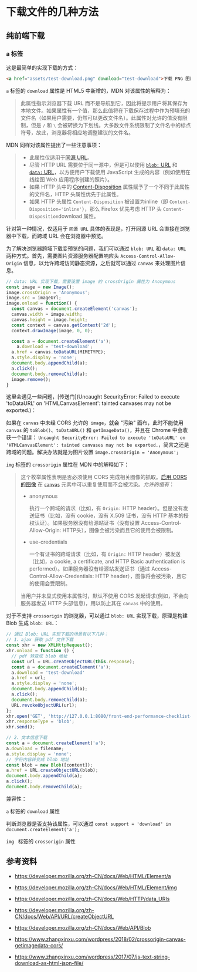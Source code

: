 # 下载文件的几种方法



## 纯前端下载

### a 标签

这是最简单的实现下载的方式：

``` html
<a href="assets/test-download.png" download="test-download">下载 PNG 图片</a>
```

`a` 标签的 `download` 属性是 HTML5 中新增的，MDN 对该属性的解释为：

> 此属性指示浏览器下载 URL 而不是导航到它，因此将提示用户将其保存为本地文件。如果属性有一个值，那么此值将在下载保存过程中作为预填充的文件名（如果用户需要，仍然可以更改文件名）。此属性对允许的值没有限制，但是 `/` 和 `\` 会被转换为下划线。大多数文件系统限制了文件名中的标点符号，故此，浏览器将相应地调整建议的文件名。

MDN 同样对该属性提出了一些注意事项：

> - 此属性仅适用于[同源 URL](https://developer.mozilla.org/zh-CN/docs/Web/Security/Same-origin_policy)。
> - 尽管 HTTP URL 需要位于同一源中，但是可以使用 [`blob:` URL](https://developer.mozilla.org/zh-CN/docs/Web/API/URL.createObjectURL) 和 [`data:` URL](https://developer.mozilla.org/zh-CN/docs/Web/HTTP/Basics_of_HTTP/Data_URIs)，以方便用户下载使用 JavaScript 生成的内容（例如使用在线绘图 Web 应用程序创建的照片）。
> - 如果 HTTP 头中的 [Content-Disposition](https://developer.mozilla.org/zh-CN/docs/Web/HTTP/Headers/Content-Disposition) 属性赋予了一个不同于此属性的文件名，HTTP 头属性优先于此属性。
> - 如果 HTTP 头属性 `Content-Disposition` 被设置为inline（即 `Content-Disposition='inline'`），那么 Firefox 优先考虑 HTTP 头 `Content-Disposition`download 属性。

针对第一种情况，仅适用于 `同源 URL` 具体的表现是，打开同源 URL 会直接在浏览器中下载，而跨域 URL 会在浏览器中预览。

为了解决浏览器跨域下载变预览的问题，我们可以通过 `blob: URL` 和 `data: URL` 两种方式。首先，需要图片资源服务器配置响应头 `Access-Control-Allow-Origin` 信息，以允许跨域访问静态资源，之后就可以通过 `canvas` 来处理图片信息。

``` javascript
// data: URL 实现下载，需要设置 image 的 crossOrigin 属性为 Anonymous
const image = new Image();  
image.crossOrigin = 'Anonymous'; 
image.src = imageUrl;
image.onload = function() {  
  const canvas = document.createElement('canvas');
  canvas.width = image.width;
  canvas.height = image.height;
  const context = canvas.getContext('2d');
  context.drawImage(image, 0, 0);

  const a = document.createElement('a');
	a.download = 'test-download';
  a.href = canvas.toDataURL(MIMETYPE);
  a.style.display = 'none';
  document.body.appendChild(a);
  a.click();
  document.body.removeChild(a);
  image.remove();
}
```

这里会遇见一些问题，[传送门](Uncaught SecurityError: Failed to execute 'toDataURL' on 'HTMLCanvasElement': tainted canvases may not be exported.)：

如果在 `canvas` 中未经 CORS 允许的` image`，就会 "污染" 画布，此时不能使用 `canvas` 的 `toBlob()`、`toDataURL()` 和 `getImageData()`，并且在 Chrome 中会收获一个错误： `Uncaught SecurityError: Failed to execute 'toDataURL' on 'HTMLCanvasElement': tainted canvases may not be exported.`，简言之还是跨域的问题。解决办法就是为图片设置 `image.crossOrigin = 'Anonymous';`

`img` 标签的 `crossorigin` 属性在 MDN 中的解释如下：

> 这个枚举属性表明是否必须使用 CORS 完成相关图像的抓取。[启用 CORS 的图像](https://developer.mozilla.org/en-US/docs/CORS_Enabled_Image) 在 [`canvas`](https://developer.mozilla.org/zh-CN/docs/Web/HTML/Element/canvas) 元素中可以重复使用而不会被污染。*允许的值有*：
>
> - anonymous
>
>   执行一个跨域的请求（比如，有 `Origin:` HTTP header）。但是没有发送证书（比如，没有 cookie，没有 X.509 证书，没有 HTTP 基本的授权认证）。如果服务器没有给源站证书（没有设置 Access-Control-Allow-Origin: HTTP头），图像会被污染而且它的使用会被限制。
>
> - use-credentials
>
>   一个有证书的跨域请求（比如，有 `Origin:` HTTP header）被发送 （比如，a cookie, a certificate, and HTTP Basic authentication is performed）。如果服务器没有给源站发送证书（通过 Access-Control-Allow-Credentials: HTTP header），图像将会被污染，且它的使用会受限制。
>
> 当用户并未显式使用本属性时，默认不使用 CORS 发起请求(例如，不会向服务器发送 HTTP 头部信息)，用以防止其在 `canvas` 中的使用。

对于不支持 `crossorigin` 的浏览器，可以通过 `blob: URL` 实现下载，原理是构建 Blob 生成 `blob: URL`：

```javascript
// 通过 Blob: URL 实现下载的场景有以下几种：
// 1、ajax 获取 pdf 文件下载
const xhr = new XMLHttpRequest();
xhr.onload = function () {
  // pdf 转变成 blob 地址
  const url = URL.createObjectURL(this.response);
  const a = document.createElement('a');
  a.download = 'test-download'
  a.href = url;
  a.style.display = 'none';
  document.body.appendChild(a);
  a.click();
  document.body.removeChild(a);
  URL.revokeObjectURL(url);
};
xhr.open('GET', 'http://127.0.0.1:8080/front-end-performance-checklist-2018.pdf', true);
xhr.responseType = 'blob';
xhr.send();

// 2、文本信息下载
const a = document.createElement('a');
a.download = filename;
a.style.display = 'none';
// 字符内容转变成 blob 地址
const blob = new Blob([content]);
a.href = URL.createObjectURL(blob);
document.body.appendChild(a);
a.click();
document.body.removeChild(a);
```

兼容性：

`a` 标签的 `download` 属性

判断浏览器是否支持该属性，可以通过 `const support = 'download' in document.createElement('a');`

`img ` 标签的 `crossorigin` 属性





## 参考资料

- https://developer.mozilla.org/zh-CN/docs/Web/HTML/Element/a

- https://developer.mozilla.org/zh-CN/docs/Web/HTML/Element/img
- https://developer.mozilla.org/zh-CN/docs/Web/HTTP/data_URIs
- https://developer.mozilla.org/zh-CN/docs/Web/API/URL/createObjectURL
- https://developer.mozilla.org/zh-CN/docs/Web/API/Blob
- https://www.zhangxinxu.com/wordpress/2018/02/crossorigin-canvas-getimagedata-cors/
- https://www.zhangxinxu.com/wordpress/2017/07/js-text-string-download-as-html-json-file/